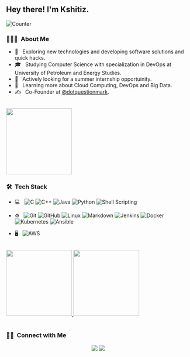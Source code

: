 ## Hey there! I'm Kshitiz.

![Counter](https://profile-counter.glitch.me/mrsarthak001/count.svg)

### 👨🏻‍💻 &nbsp;About Me 

- 🤔 &nbsp; Exploring new technologies and developing software solutions and quick hacks.
- 🎓 &nbsp; Studying Computer Science with specialization in DevOps at University of Petroleum and Energy Studies.
- 💼 &nbsp; Actively looking for a summer internship opportuinity.
- 🌱 &nbsp; Learning more about Cloud Computing, DevOps and Big Data.
- ✍️ &nbsp; Co-Founder at [@dotquestionmark](https://www.linkedin.com/company/dot-questionmark).

<br>
<a href="https://github.com/mrsarthak001">
  <img height="180em" src="https://github-readme-streak-stats.herokuapp.com/?user=mrsarthak001&" />
</a>
<br>


### 🛠 &nbsp;Tech Stack

- 💻 &nbsp;
  ![C](https://img.shields.io/badge/-C-333333?style=flat&logo=C&logoColor=00599C)
  ![C++](https://img.shields.io/badge/-C++-333333?style=flat&logo=C%2B%2B&logoColor=00599C)
  ![Java](https://img.shields.io/badge/-Java-333333?style=flat&logo=Java&logoColor=007396)
  ![Python](https://img.shields.io/badge/-Python-333333?style=flat&logo=python)
  ![Shell Scripting](https://img.shields.io/badge/-Shell%20Scripting-333333?style=flat&logo=shell)
  <!-- ![R (Statistics)](https://img.shields.io/badge/-R-333333?style=flat&logo=R&logoColor=276DC3) -->
  <!-- ![Scala](https://img.shields.io/badge/-Scala-333333?style=flat&logo=scala) -->

<!-- - 🌐 &nbsp; -->
  <!-- ![HTML5](https://img.shields.io/badge/-HTML5-333333?style=flat&logo=HTML5) -->
  <!-- ![CSS](https://img.shields.io/badge/-CSS-333333?style=flat&logo=CSS3&logoColor=1572B6) -->
  <!-- ![JavaScript](https://img.shields.io/badge/-JavaScript-333333?style=flat&logo=javascript) -->
  <!-- ![Bootstrap](https://img.shields.io/badge/-Bootstrap-333333?style=flat&logo=bootstrap&logoColor=563D7C) -->
  <!-- ![Node.js](https://img.shields.io/badge/-Node.js-333333?style=flat&logo=node.js) -->
  <!-- ![React](https://img.shields.io/badge/-React-333333?style=flat&logo=react) -->

<!-- - 🛢 &nbsp; -->
  <!-- ![MySQL](https://img.shields.io/badge/-MySQL-333333?style=flat&logo=mysql) -->
  <!-- ![MongoDB](https://img.shields.io/badge/-MongoDB-333333?style=flat&logo=mongodb) -->

- ⚙️ &nbsp;
  ![Git](https://img.shields.io/badge/-Git-333333?style=flat&logo=git)
  ![GitHub](https://img.shields.io/badge/-GitHub-333333?style=flat&logo=github)
  ![Linux](https://img.shields.io/badge/-Linux-333333?style=flat&logo=linux)
  ![Markdown](https://img.shields.io/badge/-Markdown-333333?style=flat&logo=markdown)
  ![Jenkins](https://img.shields.io/badge/-Jenkins-333333?style=flat&logo=jenkins)
  ![Docker](https://img.shields.io/badge/-Docker-333333?style=flat&logo=docker)
  ![Kubernetes](https://img.shields.io/badge/-Kubernetes-333333?style=flat&logo=kubernetes)
  ![Ansible](https://img.shields.io/badge/-Ansible-333333?style=flat&logo=ansible)
  <!-- ![Terraform](https://img.shields.io/badge/-Terraform-333333?style=flat&logo=terraform) -->
  <!-- ![Prometheus](https://img.shields.io/badge/-Prometheus-333333?style=flat&logo=prometheus) -->
  <!-- ![Puppet](https://img.shields.io/badge/-Puppet-333333?style=flat&logo=puppet) -->
  <!-- ![Chef](https://img.shields.io/badge/-Chef-333333?style=flat&logo=chef) -->
  <!-- ![Grafana](https://img.shields.io/badge/-Grafana-333333?style=flat&logo=grafana) -->

<!-- - 🔧 &nbsp;
  ![Dev Ops](https://img.shields.io/badge/-Dev%20Ops-333333)
  ![Big Data](https://img.shields.io/badge/-Big%20Data-333333)
  ![Eclipse](https://img.shields.io/badge/-Eclipse-333333?style=flat&logo=eclipse-ide&logoColor=2C2255) -->

- 🖥 &nbsp;
  ![AWS](https://img.shields.io/badge/-AWS-333333?style=flat&logo=amazon)
  <!-- ![Azure](https://img.shields.io/badge/-Azure-333333?style=flat&logo=microsoft) -->
  <!-- ![Google Cloud](https://img.shields.io/badge/-Google%20Cloud-333333?style=flat&logo=google) -->
  <!-- ![Open Stack](https://img.shields.io/badge/-Open%20Stack-333333?style=flat&logo=openstack) -->
  <!-- ![Salesforce](https://img.shields.io/badge/-Salesforce-333333?style=flat&logo=salesforce) -->

<br>

<a href="https://github.com/kshitizsaini113">
  <img height="180em" src="https://github-readme-stats.vercel.app/api?username=kshitizsaini113&theme=buefy&show_icons=true&count_private=true" />
  <img height="180em" src="https://github-readme-stats.vercel.app/api/top-langs/?username=kshitizsaini113&theme=buefy&layout=compact" />
</a>



<br>
<br>

### 🤝🏻 &nbsp;Connect with Me

<p align="center">
<!-- <a href="https://www.sarthakjain.com"><img src="https://img.shields.io/badge/-kshitizsaini.com-3423A6?style=flat-square&logo=Google-Chrome&logoColor=white"/></a> -->
<a href="https://www.linkedin.com/in/dotsarthak/"><img src="https://img.shields.io/badge/-Sarthak%20Jain-0077B5?style=flat-square&logo=Linkedin&logoColor=white"/></a>
<a href="mailto:mrsarthak001@gmail.com"><img src="https://img.shields.io/badge/-mrsarthak001@gmail.com-D14836?style=flat-square&logo=Gmail&logoColor=white"/></a>
</p>
